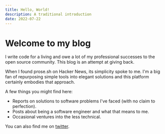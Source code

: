 ```yaml
---
title: Hello, World!
description: A traditional introduction
date: 2022-07-22
---
```


# Welcome to my blog

I write code for a living and owe a lot of my 
professional successes to the open source community. This blog is an 
attempt at giving back. 

When I found prose.sh on Hacker News, its simplicity spoke to me. I'm a 
big fan of repurposing simple tools into elegant solutions and this platform 
certainly embodies that approach.

A few things you might find here:
- Reports on solutions to software problems I've faced (with no claim to 
perfection).
- Posts about being a software engineer and what that means to me.
- Occasional ventures into the less technical.

You can also find me on [twitter](https://twitter.com/elliottmoos).

